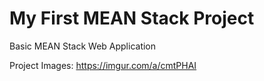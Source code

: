 # My First MEAN Stack Project
Basic MEAN Stack Web Application

Project Images: https://imgur.com/a/cmtPHAI
